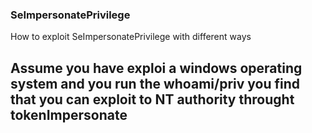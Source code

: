 ### SeImpersonatePrivilege
How to exploit SeImpersonatePrivilege with different ways 

## Assume you have exploi a windows operating system and you run the **whoami/priv** you find that you can exploit to NT authority throught tokenImpersonate
